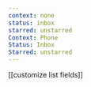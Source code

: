 ```yaml
---
context: none
status: inbox
starred: unstarred
Context: Phone
Status: Inbox
Starred: unstarred
---
```

[[customize list fields]]